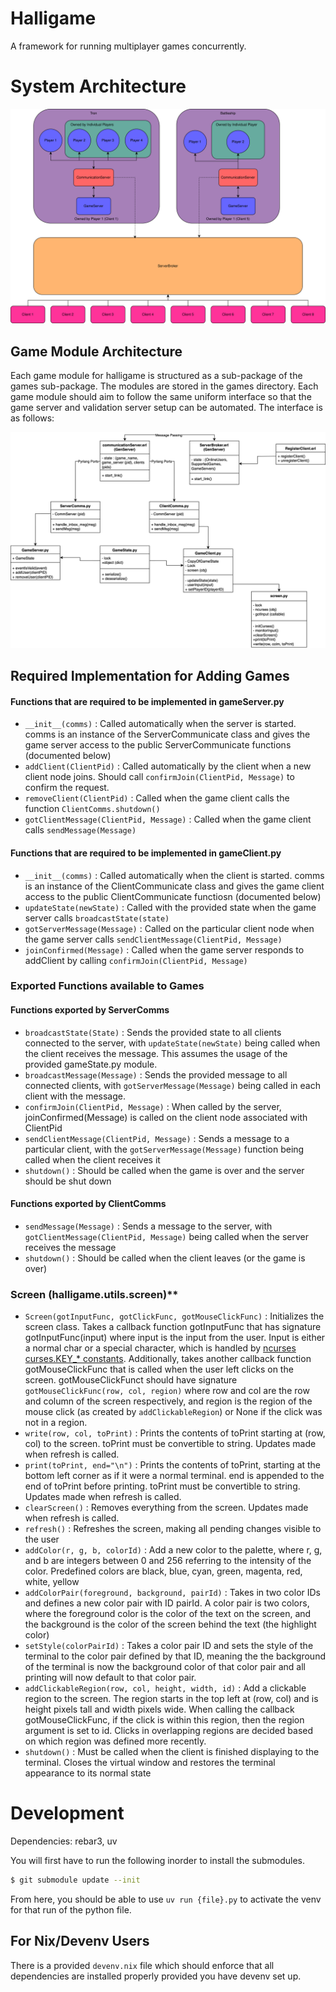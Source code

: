 # Halligame
A framework for running multiplayer games concurrently.

# System Architecture
![](./topology/HalligameTopology.drawio.svg)

## Game Module Architecture
Each game module for halligame is structured as a sub-package of the games
sub-package. The modules are stored in the games directory. Each game module 
should aim to follow the same uniform interface so that the game server and
validation server setup can be automated. The interface is as follows:

![](./topology/ClassDiagrams.drawio.svg)

## Required Implementation for Adding Games
#### Functions that are required to be implemented in gameServer.py
- `__init__(comms)` : Called automatically when the server is started. comms is an instance of the ServerCommunicate class and gives the game server access to the public ServerCommunicate functions (documented below)
- `addClient(ClientPid)` : Called automatically by the client when a new client node joins. Should call `confirmJoin(ClientPid, Message)` to confirm the request.
- `removeClient(ClientPid)` : Called when the game client calls the function `ClientComms.shutdown()`
- `gotClientMessage(ClientPid, Message)` : Called when the game client calls `sendMessage(Message)`

#### Functions that are required to be implemented in gameClient.py
- `__init__(comms)` : Called automatically when the client is started. comms is an instance of the ClientCommunicate class and gives the game client access to the public ClientCommunicate functiosn (documented below)
- `updateState(newState)` : Called with the provided state when the game server calls `broadcastState(state)`
- `gotServerMessage(Message)` : Called on the particular client node when the game server calls `sendClientMessage(ClientPid, Message)`
- `joinConfirmed(Message)` : Called when the game server responds to addClient by calling `confirmJoin(ClientPid, Message)`

### Exported Functions available to Games

#### Functions exported by ServerComms
- `broadcastState(State)` : Sends the provided state to all clients connected to the server, with `updateState(newState)` being called when the client receives the message. This assumes the usage of the provided gameState.py module.
- `broadcastMessage(Message)` : Sends the provided message to all connected clients, with `gotServerMessage(Message)` being called in each client with the message.
- `confirmJoin(ClientPid, Message)` : When called by the server, joinConfirmed(Message) is called on the client node associated with ClientPid 
- `sendClientMessage(ClientPid, Message)` : Sends a message to a particular client, with the `gotServerMessage(Message)` function being called when the client receives it
- `shutdown()` : Should be called when the game is over and the server should be shut down

#### Functions exported by ClientComms
- `sendMessage(Message)` : Sends a message to the server, with `gotClientMessage(ClientPid, Message)` being called when the server receives the message
- `shutdown()` : Should be called when the client leaves (or the game is over)

### Screen (halligame.utils.screen)**
- `Screen(gotInputFunc, gotClickFunc, gotMouseClickFunc)` : 
    Initializes the screen class. Takes a callback function gotInputFunc that 
    has signature gotInputFunc(input) where input is the input from the user. 
    Input is either a normal char or a special character, which is handled by 
    [ncurses curses.KEY_* constants](https://docs.python.org/3/library/curses.html#curses.KEY_MIN). 
    Additionally, takes another callback function gotMouseClickFunc that is 
    called when the user left clicks on the screen. gotMouseClickFunct 
    should have signature `gotMouseClickFunc(row, col, region)` where row and 
    col are the row and column of the screen respectively, and region is the 
    region of the mouse click (as created by `addClickableRegion`) or None 
    if the click was not in a region.
- `write(row, col, toPrint)` : Prints the contents of toPrint starting at 
    (row, col) to the screen. toPrint must be convertible to string. Updates 
    made when refresh is called.
- `print(toPrint, end="\n")` : Prints the contents of toPrint, starting at the 
    bottom left corner as if it were a normal terminal. end is appended to the 
    end of toPrint before printing. toPrint must be convertible to string. 
    Updates made when refresh is called.
- `clearScreen()` : Removes everything from the screen. Updates made when 
    refresh is called.
- `refresh()` : Refreshes the screen, making all pending changes visible to the 
    user
- `addColor(r, g, b, colorId)` : Add a new color to the palette, where 
    r, g, and b are integers between 0 and 256 referring to the intensity of 
    the color. Predefined colors are black, blue, cyan, green, magenta, red, white, yellow
- `addColorPair(foreground, background, pairId)` : Takes in two color IDs and 
    defines a new color pair with ID pairId. A color pair is two colors, 
    where the foreground color is the color of the text on the screen, and the 
    background is the color of the screen behind the text (the highlight color)
- `setStyle(colorPairId)` : Takes a color pair ID and sets the style of the 
    terminal to the color pair defined by that ID, meaning the the background 
    of the terminal is now the background color of that color pair and all 
    printing will now default to that color pair.
- `addClickableRegion(row, col, height, width, id)` : Add a clickable region 
    to the screen. The region starts in the top left at (row, col) and is 
    height pixels tall and width pixels wide. When calling the callback 
    gotMouseClickFunc, if the click is within this region, then the region 
    argument is set to id. Clicks in overlapping regions are decided based on 
    which region was defined more recently.
- `shutdown()` : Must be called when the client is finished displaying to the 
    terminal. Closes the virtual window and restores the terminal appearance 
    to its normal state

# Development
Dependencies: rebar3, uv

You will first have to run the following inorder to install the submodules.

```bash
$ git submodule update --init
```
From here, you should be able to use `uv run {file}.py` to activate the venv for
that run of the python file.

## For Nix/Devenv Users
There is a provided `devenv.nix` file which should enforce that all dependencies
are installed properly provided you have devenv set up.


